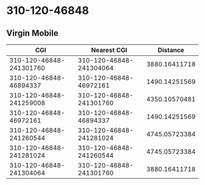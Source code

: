 # 310-120-46848
## Virgin Mobile


| CGI | Nearest CGI | Distance |
|-----|-------------|----------|
| 310-120-46848-241301760 | 310-120-46848-241304064 | 3880.16411718 |
| 310-120-46848-46894337 | 310-120-46848-46972161 | 1490.14251569 |
| 310-120-46848-241259008 | 310-120-46848-241301760 | 4350.10570481 |
| 310-120-46848-46972161 | 310-120-46848-46894337 | 1490.14251569 |
| 310-120-46848-241260544 | 310-120-46848-241281024 | 4745.05723384 |
| 310-120-46848-241281024 | 310-120-46848-241260544 | 4745.05723384 |
| 310-120-46848-241304064 | 310-120-46848-241301760 | 3880.16411718 |
